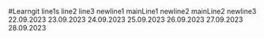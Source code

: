 #Learngit
line1s
line2
line3
newline1
mainLine1
newline2
mainLine2
newline3
22.09.2023
23.09.2023
24.09.2023
25.09.2023
26.09.2023
27.09.2023
28.09.2023